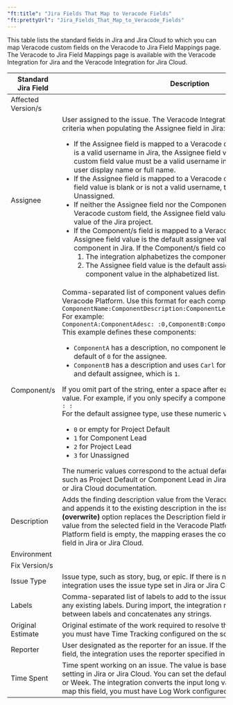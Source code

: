```yaml
---
"ft:title": "Jira Fields That Map to Veracode Fields"
"ft:prettyUrl": "Jira_Fields_That_Map_to_Veracode_Fields"
---
```

This table lists the standard fields in Jira and Jira Cloud to which you can map Veracode custom fields on the Veracode to Jira Field Mappings page. The Veracode to Jira Field Mappings page is available with the Veracode Integration for Jira and the Veracode Integration for Jira Cloud.

| Standard Jira Field | Description                                                                                                                                                                                                                                                                                                                                                                                                                                                                                                                                                                                                                                                                                                                                                                                                                                                                                                                                                                                                                                                                                                                                                                                              |
|---------------------|----------------------------------------------------------------------------------------------------------------------------------------------------------------------------------------------------------------------------------------------------------------------------------------------------------------------------------------------------------------------------------------------------------------------------------------------------------------------------------------------------------------------------------------------------------------------------------------------------------------------------------------------------------------------------------------------------------------------------------------------------------------------------------------------------------------------------------------------------------------------------------------------------------------------------------------------------------------------------------------------------------------------------------------------------------------------------------------------------------------------------------------------------------------------------------------------------------|
| Affected Version/s  |                                                                                                                    
| Assignee            | User assigned to the issue. The Veracode Integration for Jira uses these criteria when populating the Assignee field in Jira:<ul><li>If the Assignee field is mapped to a Veracode custom field, and the value is a valid username in Jira, the Assignee field value is that username. The custom field value must be a valid username in Jira and cannot be the user display name or full name.</li><li>If the Assignee field is mapped to a Veracode custom field, but the custom field value is blank or is not a valid username, the Assignee field value is Unassigned.</li><li>If neither the Assignee field nor the Component/s field are mapped to a Veracode custom field, the Assignee field value is the default assignee value of the Jira project.</li><li>If the Component/s field is mapped to a Veracode custom field, the Assignee field value is the default assignee value assigned to the component in Jira. If the Component/s field contains multiple components:<ol type="1"><li>The integration alphabetizes the components by name.</li><li>The Assignee field value is the default assignee value from the first component value in the alphabetized list.</li></ol></li></ul> |
| Component/s         | Comma-separated list of component values defined in custom fields in the Veracode Platform. Use this format for each component:<br>`ComponentName:ComponentDescription:ComponentLeadName:DefaultAssigneeType`<br>For example:<br>`ComponentA:ComponentAdesc: :0,ComponentB:ComponentBdesc:Carl:1`<br>This example defines these components:<ul><li>`ComponentA` has a description, no component lead, and uses the project default of `0` for the assignee.</li><li>`ComponentB` has a description and uses `Carl` for the component lead name and default assignee, which is `1`.</li></ul>If you omit part of the string, enter a space after each colon for an omitted value. For example, if you only specify a component called `comp1`, enter `comp1: : :`<br>For the default assignee type, use these numeric values:<ul><li><code>0</code> or empty for Project Default</li><li><code>1</code> for Component Lead</li><li><code>2</code> for Project Lead</li><li><code>3</code> for Unassigned</li></ul>The numeric values correspond to the actual default assignee type values such as Project Default or Component Lead in Jira or Jira Cloud. See the Jira or Jira Cloud documentation.     |
| Description         | Adds the finding description value from the Veracode [`detailedreport.xml`](https://docs.veracode.com/r/c_about_XML_report) file and appends it to the existing description in the issue.The **Description (overwrite)** option replaces the Description field in Jira or Jira Cloud with the value from the selected field in the Veracode Platform. If the Veracode Platform field is empty, the mapping erases the contents of the Description field in Jira or Jira Cloud.                                                                                                                                                                                                                                                                                                                                                                                                                                                                                                                                                                                                                                                                                                                           |
| Environment         |                                                                                                                                                                                                                                                                                                                                                                                                                                                                                                                                                                                                                                                                                                                                                                                                                                                                                                                                                                                                                                                                                                                                                                                                          |
| Fix Version/s       |                                                                                                                                                                                                                                                                                                                                                                                                                                                                                                                                                                                                                                                                                                                                                                                                                                                                                                                                                                                                                                                                                                                                                                                                          |
| Issue Type          | Issue type, such as story, bug, or epic. If there is no mapping for this field, the integration uses the issue type set in Jira or Jira Cloud.                                                                                                                                                                                                                                                                                                                                                                                                                                                                                                                                                                                                                                                                                                                                                                                                                                                                                                                                                                                                                                                           |
| Labels              | Comma-separated list of labels to add to the issue. These labels do not affect any existing labels. During import, the integration removes any spaces between labels and concatenates any strings.                                                                                                                                                                                                                                                                                                                                                                                                                                                                                                                                                                                                                                                                                                                                                                                                                                                                                                                                                                                                       |
| Original Estimate   | Original estimate of the work required to resolve this issue. To map this field, you must have Time Tracking configured on the screen.                                                                                                                                                                                                                                                                                                                                                                                                                                                                                                                                                                                                                                                                                                                                                                                                                                                                                                                                                                                                                                                                   |
| Reporter            | User designated as the reporter for an issue. If there is no mapping for this field, the integration uses the reporter specified in Jira or Jira Cloud.                                                                                                                                                                                                                                                                                                                                                                                                                                                                                                                                                                                                                                                                                                                                                                                                                                                                                                                                                                                                                                                  |
| Time Spent          | Time spent working on an issue. The value is based on the Time Tracking setting in Jira or Jira Cloud. You can set the default unit to Minute, Hour, Day, or Week. The integration converts the input long value to the default unit. To map this field, you must have Log Work configured in Jira or Jira Cloud.                                                                                                                                                                                                                                                                                                                                                                                                                                                                                                                                                                                                                                                                                                                                                                                                                                                                                        |
